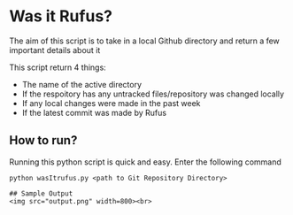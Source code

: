 # Was it Rufus?

The aim of this script is to take in a local Github directory and return a few important details about it

This script return 4 things:
- The name of the active directory
- If the respoitory has any untracked files/repository was changed locally
- If any local changes were made in the past week
- If the latest commit was made by Rufus

## How to run?
Running this python script is quick and easy.
Enter the following command
```
python wasItrufus.py <path to Git Repository Directory>

## Sample Output
<img src="output.png" width=800><br>